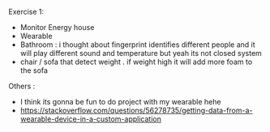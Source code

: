 Exercise 1:
- Monitor Energy house
- Wearable
- Bathroom : i thought about fingerprint identifies different people and it will play different sound and temperature but yeah its not closed system
- chair / sofa that detect weight . if weight high it will add more foam to the sofa 

Others :
- I think its gonna be fun to do project with my wearable hehe
- https://stackoverflow.com/questions/56278735/getting-data-from-a-wearable-device-in-a-custom-application